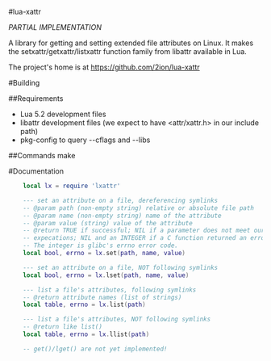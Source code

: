 #lua-xattr

*PARTIAL IMPLEMENTATION*

A library for getting and setting extended file attributes on Linux. It
makes the setxattr/getxattr/listxattr function family from libattr
available in Lua. 

The project's home is at https://github.com/2ion/lua-xattr

#Building

##Requirements
* Lua 5.2 development files 
* libattr development files (we expect to have <attr/xattr.h> in our
  include path)
* pkg-config to query --cflags and --libs

##Commands
    make

#Documentation

```lua
    local lx = require 'lxattr'

    --- set an attribute on a file, dereferencing symlinks
    -- @param path (non-empty string) relative or absolute file path
    -- @param name (non-empty string) name of the attribute
    -- @param value (string) value of the attribute
    -- @return TRUE if successful; NIL if a parameter does not meet our
    -- expecations; NIL and an INTEGER if a C function returned an error.
    -- The integer is glibc's errno error code.
    local bool, errno = lx.set(path, name, value)

    --- set an attribute on a file, NOT following symlinks
    local bool, errno = lx.lset(path, name, value)

    --- list a file's attributes, following symlinks
    -- @return attribute names (list of strings)
    local table, errno = lx.list(path)

    --- list a file's attributes, NOT following symlinks
    -- @return like list()
    local table, errno = lx.llist(path)

    -- get()/lget() are not yet implemented!
```
